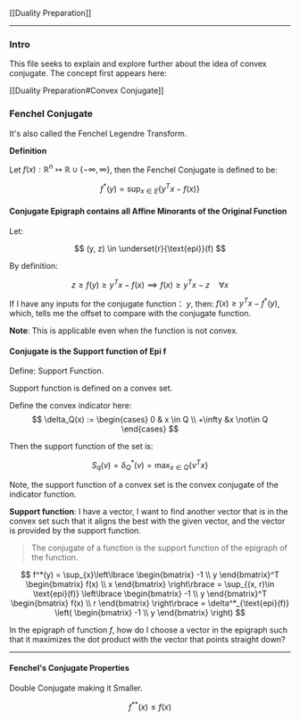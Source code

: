 [[Duality Preparation]]

---
### **Intro**

This file seeks to explain and explore further about the idea of convex conjugate. The concept first appears here: 

[[Duality Preparation#Convex Conjugate]]

### **Fenchel Conjugate**

It's also called the Fenchel Legendre Transform.

**Definition**

Let $f(x): \mathbb{R}^n \mapsto \mathbb{R} \cup \{-\infty, \infty\}$, then the Fenchel Conjugate is defined to be: 

$$
f^*(y) = \sup_{x \in E} \left\lbrace
    y^Tx - f(x)
\right\rbrace
$$

#### **Conjugate Epigraph contains all Affine Minorants of the Original Function**

Let: 

$$
(y, z) \in \underset{r}{\text{epi}}(f)
$$

By definition: 

$$
z \ge f(y) \ge y^Tx - f(x) \implies f(x) \ge y^Tx - z \quad \forall  x
$$

If I have any inputs for the conjugate function： $y$, then: $f(x)\ge y^Tx - f^*(y)$, which, tells me the offset to compare with the conjugate function. 

**Note**: This is applicable even when the function is not convex. 

#### **Conjugate is the Support function of Epi f**

Define: Support Function. 

Support function is defined on a convex set. 

Define the convex indicator here: 
$$
\delta_Q(x) := \begin{cases}
    0 & x \in Q
    \\
    +\infty  &x \not\in Q    
\end{cases}
$$

Then the support function of the set is: 

$$
S_q(v) = \delta^*_Q(v) = \max_{x\in Q} \{v^Tx\}
$$

Note, the support function of a convex set is the convex conjugate of the indicator function. 

**Support function**: I have a vector, I want to find another vector that is in the convex set such that it aligns the best with the given vector, and the vector is provided by the support function. 

> The conjugate of a function is the support function of the epigraph of the function. 

$$
f^*(y) = \sup_{x}\left\lbrace
    \begin{bmatrix}
        -1 \\ y
    \end{bmatrix}^T
    \begin{bmatrix}
        f(x) \\ x
    \end{bmatrix}
\right\rbrace
    = 
    \sup_{(x, r)\in \text{epi}(f)} \left\lbrace
        \begin{bmatrix}
            -1 \\ y
        \end{bmatrix}^T
        \begin{bmatrix}
            f(x) \\ r
        \end{bmatrix}
    \right\rbrace
    =
    \delta^*_{\text{epi}(f)}
    \left(
        \begin{bmatrix}
        -1 \\ y
    \end{bmatrix}
    \right)
$$

In the epigraph of function $f$, how do I choose a vector in the epigraph such that it maximizes the dot product with the vector that points straight down? 

---
#### **Fenchel's Conjugate Properties**

Double Conjugate making it Smaller.

$$
f^{**}(x) \le f(x)
$$


